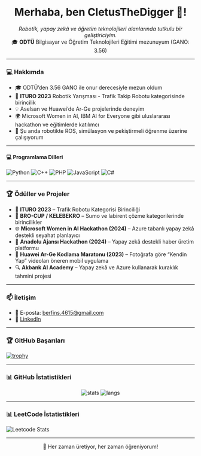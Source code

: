 <h1 align="center"> Merhaba, ben CletusTheDigger 👋! </h1>
<p align="center">
  <i>Robotik, yapay zekâ ve öğretim teknolojileri alanlarında tutkulu bir geliştiriciyim.</i><br/>
  🎓 <b>ODTÜ</b> Bilgisayar ve Öğretim Teknolojileri Eğitimi mezunuyum (GANO: 3.56)
</p>

---

### 💻 Hakkımda

- 🎓 ODTÜ’den 3.56 GANO ile onur derecesiyle mezun oldum  
- 🤖 **ITURO 2023** Robotik Yarışması - Trafik Takip Robotu kategorisinde birincilik  
- 💡 Aselsan ve Huawei’de Ar-Ge projelerinde deneyim  
- 🌍 Microsoft Women in AI, IBM AI for Everyone gibi uluslararası hackathon ve eğitimlerde katılımcı  
- 🔬 Şu anda robotikte ROS, simülasyon ve pekiştirmeli öğrenme üzerine çalışıyorum  

---

#### 💻 Programlama Dilleri
![Python](https://img.shields.io/badge/Python-3776AB?style=flat&logo=python&logoColor=white)
![C++](https://img.shields.io/badge/C++-00599C?style=flat&logo=c%2B%2B&logoColor=white)
![PHP](https://img.shields.io/badge/PHP-777BB4?style=flat&logo=php&logoColor=white)
![JavaScript](https://img.shields.io/badge/JavaScript-F7DF1E?style=flat&logo=javascript&logoColor=black)
![C#](https://img.shields.io/badge/-C%23-68217A?style=flat&logo=csharp&logoColor=white&v=2)

---

### 🏆 Ödüller ve Projeler

- 🥇 **ITURO 2023** – Trafik Robotu Kategorisi Birinciliği  
- 🥇 **BRO-CUP / KELEBEKRO** – Sumo ve labirent çözme kategorilerinde birincilikler  
- 🌐 **Microsoft Women in AI Hackathon (2024)** – Azure tabanlı yapay zekâ destekli seyahat planlayıcı  
- 📰 **Anadolu Ajansı Hackathon (2024)** – Yapay zekâ destekli haber üretim platformu  
- 📱 **Huawei Ar-Ge Kodlama Maratonu (2023)** – Fotoğrafa göre “Kendin Yap” videoları öneren mobil uygulama  
- 🔍 **Akbank AI Academy** – Yapay zekâ ve Azure kullanarak kuraklık tahmini projesi  

---

### 📫 İletişim

- 📩 E-posta: [berfins.4615@gmail.com](mailto:berfins.4615@gmail.com)  
- 💼 [LinkedIn](https://www.linkedin.com/in/berfin-s%C3%BCnnetcio%C4%9Flu-4ab9681b3/)  

---

### 🏆 GitHub Başarıları

[![trophy](https://github-profile-trophy.vercel.app/?username=Berfin4615&theme=radical&column=4&margin-w=15&margin-h=15)](https://github.com/ryo-ma/github-profile-trophy)

---

### 📊 GitHub İstatistikleri

<p align="center">
  <img src="https://github-readme-stats.vercel.app/api?username=Berfin4615&show_icons=true&theme=radical" alt="stats"/>
  <img src="https://github-readme-stats.vercel.app/api/top-langs/?username=Berfin4615&layout=compact&theme=radical" alt="langs"/>
</p>

---

### 📊 LeetCode İstatistikleri

![Leetcode Stats](https://leetcard.jacoblin.cool/user4150sX?theme=dark&font=Ubuntu&ext=heatmap)

---

<p align="center">🚀 Her zaman üretiyor, her zaman öğreniyorum!</p>
